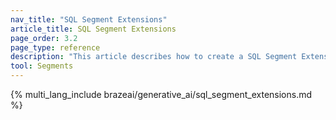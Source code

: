 ```yaml
---
nav_title: "SQL Segment Extensions"
article_title: SQL Segment Extensions
page_order: 3.2
page_type: reference
description: "This article describes how to create a SQL Segment Extension using Snowflake queries."
tool: Segments
---
```


{% multi_lang_include brazeai/generative_ai/sql_segment_extensions.md %}
